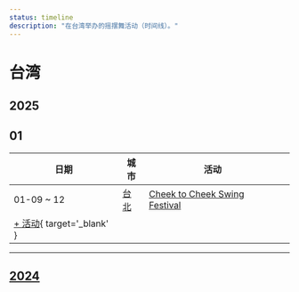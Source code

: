 ```yaml
---
status: timeline
description: "在台湾举办的摇摆舞活动（时间线）。"
---
```


# 台湾

## 2025

## 01

| 日期 | 城市 | 活动 | |
| --- | --- | --- | --- |
| 01-09 ~ 12 | [台北](by_city.md#taipei) | [Cheek to Cheek Swing Festival](cheek-to-cheek-swing-festival-2025.md) |  |
| [+ 活动](https://github.com/swingdance/events/issues/new?assignees=&labels=add+event&projects=&template=02-add_entity.yml&title=%5B2025%2Ftw%5D%20%3CName%3E&region=tw&province=&city=&org_id=&date_starts=2025-01-&date_ends=2025-01-){ target='_blank' }

---

## [2024](2024.md)
